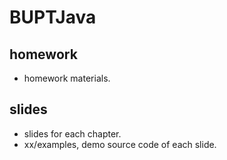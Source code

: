# BUPTJava

## homework

* homework materials.

## slides

* slides for each chapter.
* xx/examples, demo source code of each slide.
